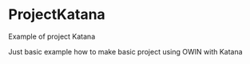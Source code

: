 # ProjectKatana
Example of project Katana 

Just basic example how to make basic project using OWIN with Katana
